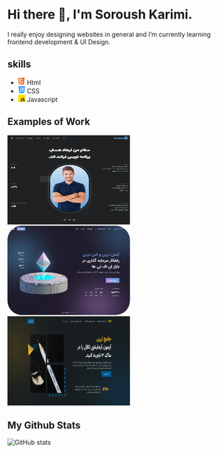 # Hi there 👋, I'm Soroush Karimi.
I really enjoy designing websites in general and I’m currently learning frontend development & UI Design.

## skills
* <img src='https://github.com/soroushmdn/soroushmdn/blob/main/html.png' height='16' width='16'> Html
* <img src='https://github.com/soroushmdn/soroushmdn/blob/main/css-3.png' height='16' width='16'> CSS
* <img src='https://github.com/soroushmdn/soroushmdn/blob/main/js.png' height='16' width='16'>  Javascript 

## Examples of Work
 <a href="https://soroushmdn.github.io/portfolio/" target="_blank">
  <img src='https://github.com/soroushmdn/soroushmdn/blob/main/portfolio.png' height='200' width='275'>
 </a>
 
  <a style="border-radius: 2rem;" href="https://soroushmdn.github.io/irnft/" target="_blank">
  <img style="border-radius: 2rem;" src='https://github.com/soroushmdn/soroushmdn/blob/main/irnft.png' height='200' width='275'>
 </a>
 
  <a href="https://soroushmdn.github.io/mock3/" target="_blank">
  <img src='https://github.com/soroushmdn/soroushmdn/blob/main/mock3.png' height='200' width='275'>
 </a>
 
 
 ## My Github Stats
 ![GitHub stats](https://github-readme-stats.vercel.app/api?username=soroushmdn&show_icons=true)  



